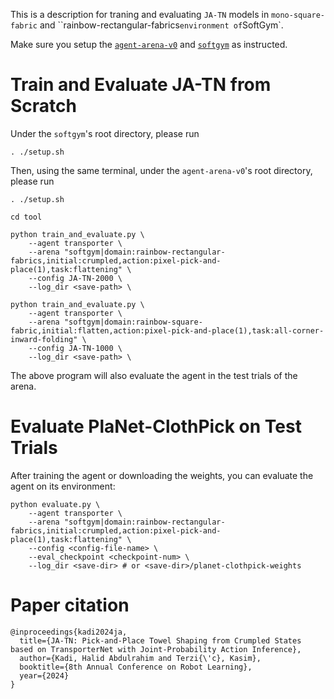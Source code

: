 This is a description for traning and evaluating `JA-TN` models in `mono-square-fabric` and ``rainbow-rectangular-fabrics` environment of `SoftGym`.

Make sure you setup the [`agent-arena-v0`](https://github.com/halid1020/agent-arena-v0) and [`softgym`](https://github.com/halid1020/softgym) as instructed.


# Train and Evaluate JA-TN from Scratch


Under the `softgym`'s root directory, please run
```
. ./setup.sh
```

Then, using the same terminal, under the `agent-arena-v0`'s root directory, please run

```
. ./setup.sh

cd tool

python train_and_evaluate.py \
    --agent transporter \
    --arena "softgym|domain:rainbow-rectangular-fabrics,initial:crumpled,action:pixel-pick-and-place(1),task:flattening" \
    --config JA-TN-2000 \
    --log_dir <save-path> \

python train_and_evaluate.py \
    --agent transporter \
    --arena "softgym|domain:rainbow-square-fabric,initial:flatten,action:pixel-pick-and-place(1),task:all-corner-inward-folding" \
    --config JA-TN-1000 \
    --log_dir <save-path> \
```

The above program will also evaluate the agent in the test trials of the arena.

# Evaluate PlaNet-ClothPick on Test Trials

After training the agent or downloading the weights, you can evaluate the agent on its environment:

```
python evaluate.py \
    --agent transporter \
    --arena "softgym|domain:rainbow-rectangular-fabrics,initial:crumpled,action:pixel-pick-and-place(1),task:flattening" \
    --config <config-file-name> \
    --eval_checkpoint <checkpoint-num> \
    --log_dir <save-dir> # or <save-dir>/planet-clothpick-weights
```


# Paper citation

```
@inproceedings{kadi2024ja,
  title={JA-TN: Pick-and-Place Towel Shaping from Crumpled States based on TransporterNet with Joint-Probability Action Inference},
  author={Kadi, Halid Abdulrahim and Terzi{\'c}, Kasim},
  booktitle={8th Annual Conference on Robot Learning},
  year={2024}
}

```
